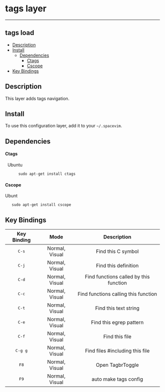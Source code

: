 # tags layer
------
## tags load

<!-- vim-markdown-toc GFM -->
* [Description](#description)
* [Install](#install)
    * [Dependencies](#Dependencies)
        * [Ctags](#ctags)
        * [Cscope](#cscope)
* [Key Bindings](#key-bindings)

<!-- vim-markdown-toc -->

## Description

This layer adds tags navigation.


## Install

To use this configuration layer, add it to your `~/.spacevim`.

## Dependencies
#### Ctags
   Ubuntu
```#Bash
      sudo apt-get install ctags
```
#### Cscope
   Ubunt
```#Bash   
   sudo apt-get install cscope
```

## Key Bindings

Key Binding         | Mode           | Description
:---:               | :---:          | :---:
<kbd>C-s    </kbd>  | Normal, Visual | Find this C symbol
<kbd>C-j    </kbd>  | Normal, Visual | Find this definition
<kbd>C-d     </kbd> | Normal, Visual | Find functions called by this function
<kbd>C-c    </kbd>  | Normal, Visual | Find functions calling this function
<kbd>C-t    </kbd>  | Normal, Visual | Find this text string
<kbd>C-e     </kbd> | Normal, Visual | Find this egrep pattern
<kbd>C-f    </kbd>  | Normal, Visual | Find this file
<kbd>C-g g   </kbd> | Normal, Visual | Find files #including this file
<kbd>F8      </kbd> | Normal, Visual | Open TagbrToggle
<kbd>F9     </kbd>  | Normal, Visual | auto make tags config

